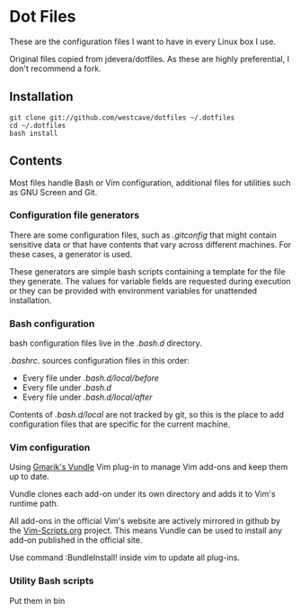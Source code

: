 # Dot Files

These are the configuration files I want to have in every Linux box I use.

Original files copied from jdevera/dotfiles. As these are highly preferential,
I don't recommend a fork.

## Installation

    git clone git://github.com/westcave/dotfiles ~/.dotfiles
    cd ~/.dotfiles
    bash install


## Contents

Most files handle Bash or Vim configuration, additional files for utilities
such as GNU Screen and Git.

### Configuration file generators

There are some configuration files, such as _.gitconfig_ that might contain
sensitive data or that have contents that vary across different machines. For
these cases, a generator is used. 

These generators are simple bash scripts containing a template for the
file they generate. The values for variable fields are requested during
execution or they can be provided with environment variables for unattended
installation.

### Bash configuration

bash configuration files live in the _.bash.d_ directory.

_.bashrc_. sources configuration files in this order:

 * Every file under _.bash.d/local/before_
 * Every file under _.bash.d_
 * Every file under _.bash.d/local/after_

Contents of _.bash.d/local_ are not tracked by git, so this is the place to
add configuration files that are specific for the current machine.

### Vim configuration

Using [Gmarik's Vundle](https://github.com/gmarik/vundle) Vim plug-in to
manage Vim add-ons and keep them up to date.

Vundle clones each add-on under its own directory and adds it to
Vim's runtime path.

All add-ons in the official Vim's website are actively mirrored in github by
the [Vim-Scripts.org](http://vim-scripts.org/) project. This means Vundle can
be used to install any add-on published in the official site.

Use command :BundleInstall! inside vim to update all plug-ins. 

### Utility Bash scripts
Put them in bin

<!--
vim:linebreak:textwidth=78:spell:
-->
